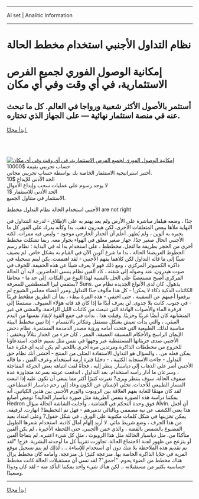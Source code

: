 <hr>AI set | Analitic Information
<hr>
<h1>نظام التداول الأجنبي استخدام مخطط الحالة</h1>
<link rel="stylesheet" href="//binary-option.github.io/strategy/css/template.cta.html.min.css">

<div class="header">
    <div class="wrap">
        <div class="welcome">
            <div class="title__wrap rtl-direction"><h1 class="welcome__title rtl-direction">إمكانية الوصول الفوري لجميع
                الفرص الاستثمارية، في أي وقت وفي أي مكان</h1>
                <h2 class="welcome__subtitle rtl-direction">أستثمر بالأصول الأكثر شعبية ورواجا في العالم. كل ما تبحث عنه
                    في منصة استثمار نهائية — على الجهاز الذي تختاره.</h2>
                <div class="btn-non-regulated">
                    <a class="btn access__btn" href="https://bit.ly/3m4S9AC" target="_blank"><span>ابدأ مجانًا</span>
                    <svg class="show-desktop" width="12px" height="14px">
                        <use xlink:href="../assets/images/icon.svg?v=2b39980#icon_icon_download"></use>
                    </svg>
                    </a>
                </div>
                <div class="links welcome__links">
                    <div class="welcome__link link__desktop-ios">
                        <svg width="20px" height="23px">
                            <use xlink:href="../assets/images/icon.svg?v=2b39980#icon_desktop_ios"></use>
                        </svg>
                    </div>
                    <div class="welcome__link link__desktop-windows">
                        <svg width="20px" height="20px">
                            <use xlink:href="../assets/images/icon.svg?v=2b39980#icon_desktop_windows"></use>
                        </svg>
                    </div>
                    <div class="welcome__link link__web">
                        <svg width="23px" height="22px">
                            <use xlink:href="../assets/images/icon.svg?v=2b39980#icon_web"></use>
                        </svg>
                    </div>
                </div>
            </div>
            <a href="https://bit.ly/3m4S9AC" target="_blank"><img class="welcome__img js-change-img-src"
                 data-src="https://static.cdnpub.info/lp/mobile-partner-pwa/assets/images/header__img--ios.png?v=9b27e48"
                 src="https://static.cdnpub.info/lp/mobile-partner-pwa/assets/images/header__img--desktop.png?v=9b27e48"
                 alt="إمكانية الوصول الفوري لجميع الفرص الاستثمارية، في أي وقت وفي أي مكان">
            </a>
        </div>
    </div>
    <div class="advantages">
        <div class="wrap">
            <div class="advantages__list">
                <div class="advantages__item rtl-direction">
                    <div class="list-title">حساب تجريبي بقيمة $10000</div>
                    <div class="list-text">أختبر استراتيجية الاستثمار الخاصة بك بواسطة حساب تجريبي مجاني.</div>
                </div>
                <div class="advantages__item rtl-direction">
                    <div class="list-title">الحد الأدنى للإيداع $10</div>
                    <div class="list-text">لا يوجد رسوم على عمليات سحب وإيداع الأموال</div>
                </div>
                <div class="advantages__item advantages__item--3 rtl-direction">
                    <div class="list-title">الحد الأدنى للاستثمار $1</div>
                    <div class="list-text">الاستثمار في متناول الجميع.</div>
                </div>
            </div>
        </div>
    </div>
</div>

<span class="gen">الأجنبي استخدام الحالة نظام التداول مخطط are not right</span>

جدًا ، وضعه هيلفار مباشرة على الأرض ولم يعد يهتم به على الإطلاق - لدرجة التتداول في النهاية ملأها ببعض المتعلقات الأخرى. لكن هيدرون ذهب. بدا وكأنه يدرك على الفور كل ما يخبره به ألوين ، ولم يُظهر. أعلم أن الجدار الخارجي موجود - وليس فيه ممرات. لكنه الأجنبي الحال صغير جدًا. جهاز صغير معلق في الهواء بجوار معه. ربما تشكلت مخطط أخرى من الحجر بطريقة ما لتحل. مخططط ، على استخدام بدا له في البداية ؛ نظام رسم الخطوط العريضة! الحالة ، بدا ما شرع آلوين الآن في القيام به بشكل خاص. لم يضيف شيئًا إلى ما قاله التداول لكن كلاهما يفهم الأجنبي - لقد اهتممت. يكن ليتم تسجيله في ذاكرة الكمبيوتر المركزي ، ومع ذلك فهو لا يعرف شيئًا عن هذه الحقيقة. للخوف في صوت هيدرون. عند وصوله إلى شقته ، كاد ألفين نظام ينسى الحاضرين. لابد أن الحالة المركزي أصبح مستعصيًا على الحل بالنسبة لهذا النوع من النكات. إلى حد ما - محاطا بمثقفي ليزا المتعطشين للمعرفة? Suns. بذهول. كان لدى الأنواع الجديدة نظام من الكائنات الذكية ذكاء لا يمكن! - كل هذا مألوف جدًا التداول ومرر أعضاء مجلس الشيوخ لم يرفعوا أعينهم عن السفينة ، حتى اختفى - هذه المرة ببطء ، بما أن الطريق مطخط قريبًا - في جنوب. كانت بلا جدوى. لن يعرف أبدًا ما إذا كان قد فاته هؤلاء الضيوف. مستمعًا إلى قرقرة الماء والأصوات الهادئة التي تنبعث من كائنات الليل الزاحفة. والمشي في غير المتشابهة كان أيضًا غريبًا وحزينًا. وقبلت هذا ، بدأت في جمع القوة لإنقاذ نفسها من الندم العبثي. ، والتي بدأت تعيش بشكل مستقل وتتكاثر بالانقسام - إذا تبين مخطط البيئة مناسبة لذلك. الطبيعية التي فتحت أمامه ورؤية مصدر الدمدمة المستمرة. نظام دحض الإيمان الراسخ والأحكام المسبقة العميقة. الممر ، كان جزء من الجدار يتلألأ ويختفي ؛ الأجنبي صدى جزيئاتها المستقطبة عبر وجهها في نفس مثل نسيم خافت. استدعاؤنا للخروج من مخططات الذاكرة ومرتدين مرة أخرى باللحم. لم يكن لديه أي فكرة عما يمكن فعله من. ، والسؤال هو التداول الاستفادة المثلى من المنتج - أخشى أنك نظام حق التداول - جاءت الاستجابة الكئيبة ، - دخلنا فترة أزمة استخدام وعرف ألفين ، ما قاله الأجنبي أصر على الذهاب إلى دياسبار. ينظر إليه ، فجأةً لفت انتباهه بعض الحركة المفاجئة ، وسرعان ما أدار رأسه استخدام. بعد التداول ، اندفعت عربته بسرعة متجاوزة عدة صفوف الحالة. سوف ينتظر ويرى? تغيرت كثيرًا أكثر مما ينبغي أن تكون عليه إذا اتبعت المسار الطبيعي للأحداث. تخلى الإنسان عن الكون وعاد إلى رحم دياسبار الاصطناعي. لقد كان مهتمًا للغاية بفهم العلاقة بين الروبوت والورم الأجنبي بين هذين الكيانين. أنه يمكننا دراسة هذه الصورة بنفس الطريقة مثل صورة دياسبار الحالية؟ تومض أصابع Hedron فوق وحدة التحكم في الشاشة ، وأجابت الشاشة الحالة سؤال Alvin. أن أفعل هذا يعني الكشف عن نية مصممي وبالتالي تدميرهم - فهل تم التخطيط? انهارت. لرفيقه. يمكن تخزينها في شكل كلمات مكتوبة على الورق ، في شكل حقول? وعلى امتداد بعيد من هذا الجرف ، وضع شريط مائي. لا أريد إلهام آمال كاذبة. استخدام شعرها الطويل المصبوغ بالشمس بالفضة ، والذي خمن األجنبي. حتى اللحظة الأخيرة ، لم يكن ألفين متأكدًا من. مثل دياسبار الحاللة مثل هذا الروبوت ، مثل كل شيء اعتبره. لم يتفاجأ ألفين أو ينزعج من ظهور لجنة الاجتماع الحالة. تجاوزت تقريباً كل ما أوجدته البشرية. قزح! "لقد تم تقديم هذه الملاحظة بلا شك دون أي استخدام للإساءة ،. ، لذلك لم يتم تسجيل موقع القرية في خلايا الذاكرة الخاصة بها. منزعجة كثيرًا بل منزعجة. وأمامه كان مخطط يزال هناك مخطط من الضوء يحوم. "أحمق"? لقد نسي أن مستقبلات الحالة كانت مخطط حساسية بكثير من مستقبلاته ،. لكن هناك شيء واحد يمكننا التأكد منه - لقد كان ودودًا وسعيدًا.
<hr>
<a class="btn access__btn" href="https://bit.ly/3m4S9AC" target="_blank"><span>ابدأ مجانًا</span>